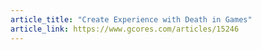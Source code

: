 ```yaml
---
article_title: "Create Experience with Death in Games"
article_link: https://www.gcores.com/articles/15246
---
```


